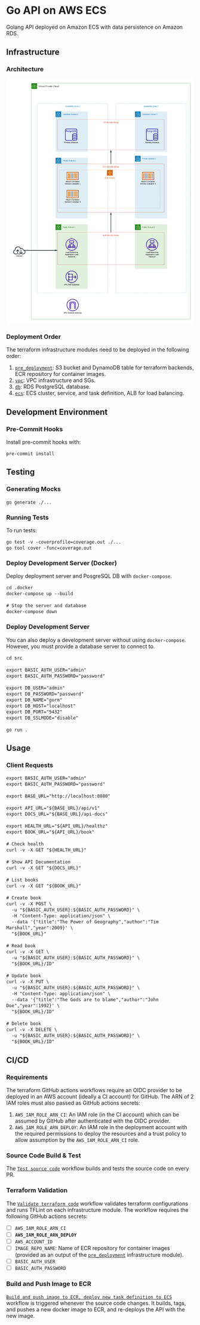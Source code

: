 # Go API on AWS ECS
Golang API deployed on Amazon ECS with data persistence on Amazon RDS.

## Infrastructure 
### Architecture
![architecture](./docs/architecture.png)

### Deployment Order
The terraform infrastructure modules need to be deployed in the following order:
1. [`pre_deployment`](./infrastructure/terraform/pre_deployment/README.md): S3 bucket and DynamoDB table for terraform backends, ECR repository for container images.
2. [`vpc`](./infrastructure/terraform/vpc/README.md): VPC infrastructure and SGs.
3. [`db`](./infrastructure/terraform/db/README.md): RDS PostgreSQL database.
4. [`ecs`](./infrastructure/terraform/ecs/README.md): ECS cluster, service, and task definition, ALB for load balancing.


## Development Environment
### Pre-Commit Hooks
Install pre-commit hooks with:
```shell
pre-commit install
```

## Testing
### Generating Mocks
```shell
go generate ./...
```
### Running Tests
To run tests:
```shell
go test -v -coverprofile=coverage.out ./...
go tool cover -func=coverage.out
```

### Deploy Development Server (Docker)
Deploy deployment server and PosgreSQL DB with `docker-compose`.
```shell 
cd .docker
docker-compose up --build

# Stop the server and database
docker-compose down
```

### Deploy Development Server
You can also deploy a development server without using `docker-compose`. 
However, you must provide a database server to connect to.
```shell
cd src

export BASIC_AUTH_USER="admin"
export BASIC_AUTH_PASSWORD="password"

export DB_USER="admin"
export DB_PASSWORD="password"
export DB_NAME="gorm"
export DB_HOST="localhost"
export DB_PORT="5432"
export DB_SSLMODE="disable"

go run .
```

## Usage
### Client Requests
```shell
export BASIC_AUTH_USER="admin"
export BASIC_AUTH_PASSWORD="password"

export BASE_URL="http://localhost:8080"

export API_URL="${BASE_URL}/api/v1"
export DOCS_URL="${BASE_URL}/api-docs"

export HEALTH_URL="${API_URL}/healthz"
export BOOK_URL="${API_URL}/book"

# Check health
curl -v -X GET "${HEALTH_URL}"

# Show API Documentation
curl -v -X GET "${DOCS_URL}"

# List books
curl -v -X GET "${BOOK_URL}"

# Create book
curl -v -X POST \
  -u "${BASIC_AUTH_USER}:${BASIC_AUTH_PASSWORD}" \
  -H "Content-Type: application/json" \
  --data '{"title":"The Power of Geography","author":"Tim Marshall","year":2009}' \
  "${BOOK_URL}"

# Read book
curl -v -X GET \
  -u "${BASIC_AUTH_USER}:${BASIC_AUTH_PASSWORD}" \
  "${BOOK_URL}/ID"

# Update book
curl -v -X PUT \
  -u "${BASIC_AUTH_USER}:${BASIC_AUTH_PASSWORD}" \
  -H "Content-Type: application/json" \
  --data '{"title":"The Gods are to blame","author":"John Doe","year":1992}' \
  "${BOOK_URL}/ID"

# Delete book
curl -v -X DELETE \
  -u "${BASIC_AUTH_USER}:${BASIC_AUTH_PASSWORD}" \
  "${BOOK_URL}/ID"
```

## CI/CD
### Requirements
The terraform GitHub actions workflows require an OIDC provider to be deployed in an AWS account (ideally a CI account) for GitHub.
The ARN of 2 IAM roles must also passed as GitHub actions secrets:
1. `AWS_IAM_ROLE_ARN_CI`: An IAM role (in the CI account) which can be assumed by GitHub after authenticated with the OIDC provider.
2. `AWS_IAM_ROLE_ARN_DEPLOY`: An IAM role in the deployment account with the required permissions to deploy the resources and a trust policy to allow assumption by the `AWS_IAM_ROLE_ARN_CI` role.

### Source Code Build & Test
The [`Test source code`](./.github/workflows/go.yaml) workflow builds and tests the source code on every PR.

### Terraform Validation
The [`Validate terraform code`](./.github/workflows/infra_validate.yaml) workflow validates terraform configurations and runs TFLint on each infrastructure module.
The workflow requires the following GitHub actions secrets:
- [ ] `AWS_IAM_ROLE_ARN_CI`
- [ ] **`AWS_IAM_ROLE_ARN_DEPLOY`**
- [ ] `AWS_ACCOUNT_ID`
- [ ] `IMAGE_REPO_NAME`: Name of ECR repository for container images (provided as an output of the [`pre_deployment`](./infrastructure/terraform/pre_deployment/README.md) infrastructure module).
- [ ] `BASIC_AUTH_USER`
- [ ] `BASIC_AUTH_PASSWORD`

### Build and Push Image to ECR
[`Build and push image to ECR, deploy new task definition to ECS`](./.github/workflows/deploy.yaml) workflow is triggered whenever the source code changes.
It builds, tags, and pushes a new docker image to ECR, and re-deploys the API with the new image.
